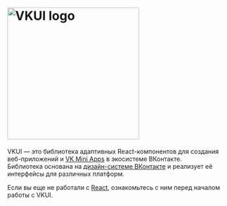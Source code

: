 <h1>
  <a href="https://vkcom.github.io/VKUI/" target="_blank" ><img src="./static/vkui_logo.png" width="300" alt="VKUI logo" class="logo"></a>
</h1>
<p>
VKUI — это библиотека адаптивных React-компонентов для создания веб-приложений и <a href="https://vk.com/dev/vk_apps_docs" target="_blank">VK Mini Apps</a> в экосистеме ВКонтакте.<br>
Библиотека основана на <a href="https://www.figma.com/@vk" target="_blank">дизайн-системе ВКонтакте</a> и реализует её интерфейсы для различных платформ.
</p>

Если вы еще не работали с <a href="https://reactjs.org/" target="_blank">React</a>, ознакомьтесь с ним перед началом работы с VKUI.


